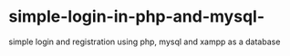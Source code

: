 # simple-login-in-php-and-mysql-
simple login and registration using php, mysql and xampp as a database
